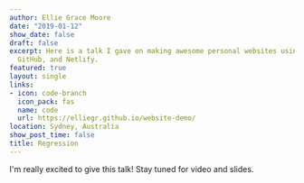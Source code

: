```yaml
---
author: Ellie Grace Moore
date: "2019-01-12"
show_date: false
draft: false
excerpt: Here is a talk I gave on making awesome personal websites using Hugo, blogdown,
  GitHub, and Netlify.
featured: true
layout: single
links:
- icon: code-branch
  icon_pack: fas
  name: code
  url: https://elliegr.github.io/website-demo/
location: Sydney, Australia
show_post_time: false
title: Regression
---
```


I'm really excited to give this talk! Stay tuned for video and slides.

